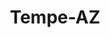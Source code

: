 ---
title: Tempe-AZ
slug: tempe-az
f_state:
- cms/state/arizona.md
f_locations:
- cms/payday-loan/advance-america-1198.md
- cms/payday-loan/advance-america-3015.md
- cms/payday-loan/alliance-cash-n-advance-3794.md
- cms/payday-loan/allied-cash-advance-3802.md
- cms/payday-loan/allied-cash-advance-3811.md
- cms/payday-loan/allied-cash-advance-3812.md
- cms/payday-loan/brandt-money-processing-systems-5441.md
- cms/payday-loan/buckeye-checksmart-5524.md
- cms/payday-loan/buckeye-checksmart-5527.md
- cms/payday-loan/buckeye-checksmart-5528.md
- cms/payday-loan/buckeye-checksmart-5529.md
- cms/payday-loan/buckeye-checksmart-5530.md
- cms/payday-loan/buckeye-checksmart-5531.md
- cms/payday-loan/cash-1-6239.md
- cms/payday-loan/cash-1-6243.md
- cms/payday-loan/cash-checks-more-6764.md
- cms/payday-loan/check-go-9712.md
- cms/payday-loan/check-into-cash-11516.md
- cms/payday-loan/check-into-cash-11527.md
- cms/payday-loan/check-into-cash-11528.md
- cms/payday-loan/check-into-cash-11529.md
- cms/payday-loan/checkline-payday-loans-14274.md
- cms/payday-loan/checkmate-14373.md
- cms/payday-loan/checkmate-14376.md
- cms/payday-loan/cool-cash-15386.md
- cms/payday-loan/cool-cash-15387.md
- cms/payday-loan/enbi-cambio-check-cashing-16797.md
- cms/payday-loan/enbi-cambio-check-cashing-16798.md
- cms/payday-loan/giromex-inc-18977.md
- cms/payday-loan/in-out-cash-2-19544.md
- cms/payday-loan/lighthouse-financial-20399.md
- cms/payday-loan/lighthouse-financial-20400.md
- cms/payday-loan/lighthouse-financial-20401.md
- cms/payday-loan/lighthouse-financial-20402.md
- cms/payday-loan/mailboxes-more-20641.md
- cms/payday-loan/money-mart-21356.md
- cms/payday-loan/money-mart-21362.md
- cms/payday-loan/money-mart-21363.md
- cms/payday-loan/money-mart-21364.md
- cms/payday-loan/money-mart-21365.md
- cms/payday-loan/money-mart-21366.md
- cms/payday-loan/money-mart-21367.md
- cms/payday-loan/money-now-check-cashing-21646.md
- cms/payday-loan/money-now-check-cashing-21647.md
- cms/payday-loan/payday-people-plus-24074.md
- cms/payday-loan/payday-people-plus-24075.md
- cms/payday-loan/urgent-money-service-28285.md
updated-on: '2024-05-30T13:41:28.615Z'
created-on: '2024-05-30T13:41:28.615Z'
published-on: '2024-05-30T13:54:32.469Z'
f_city: Tempe
layout: '[city].html'
tags: city
---